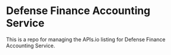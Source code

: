 # Defense Finance Accounting Service
This is a repo for managing the APIs.io listing for Defense Finance Accounting Service.